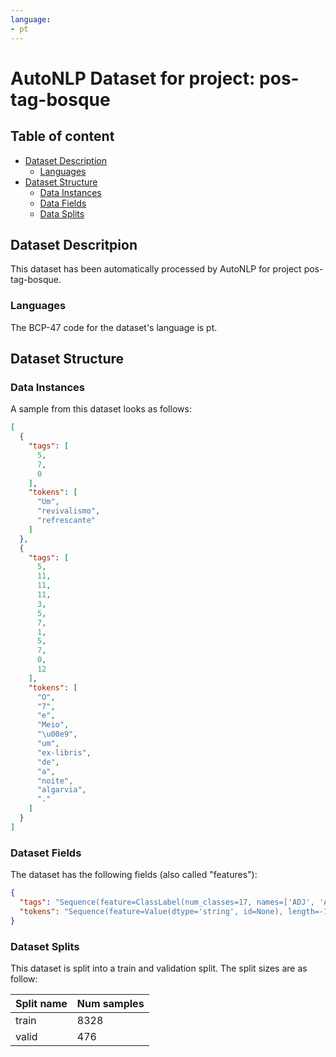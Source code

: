 ```yaml
---
language:
- pt
---
```

# AutoNLP Dataset for project: pos-tag-bosque

## Table of content
- [Dataset Description](#dataset-description)
    - [Languages](#languages)
- [Dataset Structure](#dataset-structure)
  - [Data Instances](#data-instances)
  - [Data Fields](#data-fields)
  - [Data Splits](#data-splits)

## Dataset Descritpion

This dataset has been automatically processed by AutoNLP for project pos-tag-bosque.

### Languages

The BCP-47 code for the dataset's language is pt.

## Dataset Structure

### Data Instances

A sample from this dataset looks as follows:

```json
[
  {
    "tags": [
      5,
      7,
      0
    ],
    "tokens": [
      "Um",
      "revivalismo",
      "refrescante"
    ]
  },
  {
    "tags": [
      5,
      11,
      11,
      11,
      3,
      5,
      7,
      1,
      5,
      7,
      0,
      12
    ],
    "tokens": [
      "O",
      "7",
      "e",
      "Meio",
      "\u00e9",
      "um",
      "ex-libris",
      "de",
      "a",
      "noite",
      "algarvia",
      "."
    ]
  }
]
```

### Dataset Fields

The dataset has the following fields (also called "features"):

```json
{
  "tags": "Sequence(feature=ClassLabel(num_classes=17, names=['ADJ', 'ADP', 'ADV', 'AUX', 'CCONJ', 'DET', 'INTJ', 'NOUN', 'NUM', 'PART', 'PRON', 'PROPN', 'PUNCT', 'SCONJ', 'SYM', 'VERB', 'X'], names_file=None, id=None), length=-1, id=None)",
  "tokens": "Sequence(feature=Value(dtype='string', id=None), length=-1, id=None)"
}
```

### Dataset Splits

This dataset is split into a train and validation split. The split sizes are as follow:

| Split name   | Num samples         |
| ------------ | ------------------- |
| train        | 8328 |
| valid        | 476 |
